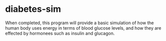 # diabetes-sim
When completed, this program will provide a basic simulation of how the human body uses energy in terms of blood glucose levels, and how they are effected by hormonees such as insulin and glucagon.
